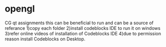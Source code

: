 # opengl
CG qt assignments
this can be beneficial to run and can be a source of referance 
1)copy each folder
2)install codeblocks IDE to run it on windows 
3)refer online videos of installation of Codeblocks IDE
4)due to permission reason install Codeblocks on Desktop.
